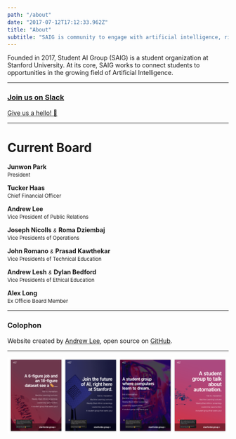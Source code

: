 ```yaml
---
path: "/about"
date: "2017-07-12T17:12:33.962Z"
title: "About"
subtitle: "SAIG is community to engage with artificial intelligence, right now. 👇"
---
```


Founded in 2017, Student AI Group (SAIG) is a student organization at Stanford University. At its core, SAIG works to connect students to opportunities in the growing field of Artificial Intelligence.

---

<div>
  <a
    href="https://join.slack.com/t/stanfordaigroup/shared_invite/enQtMTkyNDIyNjkzMzQ5LTMxMzJlYjY5MGJlOTA5OGNjOWQ5NDMyMGUzNGQ5NmE3MzdmYWYzMDU4YTViMjZkODlhNmI0MGRmNGM5YmMwMDg"
    class="messages__message messages__message-slack"
    rel="noopener noreferrer"
    target="_blank"
  >
    <h3>Join us on Slack</h3>
    <p>Give us a hello! 👋</p>
  </a>
</div>

---

# Current Board

**Junwon Park**<br />
<small>President</small>

**Tucker Haas**<br />
<small>Chief Financial Officer</small>

**Andrew Lee**<br />
<small>Vice President of Public Relations</small>

**Joseph Nicolls** <small>*&*</small> **Roma Dziembaj**<br />
<small>Vice Presidents of Operations</small>

**John Romano** <small>*&*</small> **Prasad Kawthekar**<br />
<small>Vice Presidents of Technical Education</small>

**Andrew Lesh** <small>*&*</small> **Dylan Bedford**<br />
<small>Vice Presidents of Ethical Education</small>

**Alex Long**<br />
<small>Ex Officio Board Member</small>

---

### Colophon

Website created by [Andrew Lee](https://andrewlee.design/), open source on [GitHub](https://github.com/andrewsoohwanlee/stanfordai.group).

---

![Recruitment Posters](./images/about-posters.png)